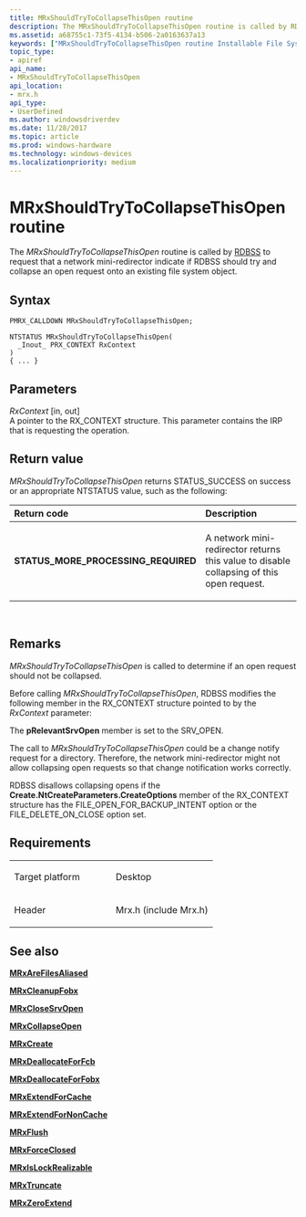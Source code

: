 ```yaml
---
title: MRxShouldTryToCollapseThisOpen routine
description: The MRxShouldTryToCollapseThisOpen routine is called by RDBSS to request that a network mini-redirector indicate if RDBSS should try and collapse an open request onto an existing file system object.
ms.assetid: a68755c1-73f5-4134-b506-2a0163637a13
keywords: ["MRxShouldTryToCollapseThisOpen routine Installable File System Drivers", "PMRX_CALLDOWN"]
topic_type:
- apiref
api_name:
- MRxShouldTryToCollapseThisOpen
api_location:
- mrx.h
api_type:
- UserDefined
ms.author: windowsdriverdev
ms.date: 11/28/2017
ms.topic: article
ms.prod: windows-hardware
ms.technology: windows-devices
ms.localizationpriority: medium
---
```


# MRxShouldTryToCollapseThisOpen routine


The *MRxShouldTryToCollapseThisOpen* routine is called by [RDBSS](https://msdn.microsoft.com/library/windows/hardware/ff556810) to request that a network mini-redirector indicate if RDBSS should try and collapse an open request onto an existing file system object.

Syntax
------

```ManagedCPlusPlus
PMRX_CALLDOWN MRxShouldTryToCollapseThisOpen;

NTSTATUS MRxShouldTryToCollapseThisOpen(
  _Inout_ PRX_CONTEXT RxContext
)
{ ... }
```

Parameters
----------

*RxContext* \[in, out\]  
A pointer to the RX\_CONTEXT structure. This parameter contains the IRP that is requesting the operation.

Return value
------------

*MRxShouldTryToCollapseThisOpen* returns STATUS\_SUCCESS on success or an appropriate NTSTATUS value, such as the following:

<table>
<colgroup>
<col width="50%" />
<col width="50%" />
</colgroup>
<thead>
<tr class="header">
<th align="left">Return code</th>
<th align="left">Description</th>
</tr>
</thead>
<tbody>
<tr class="odd">
<td align="left"><strong>STATUS_MORE_PROCESSING_REQUIRED</strong></td>
<td align="left"><p>A network mini-redirector returns this value to disable collapsing of this open request.</p></td>
</tr>
</tbody>
</table>

 

Remarks
-------

*MRxShouldTryToCollapseThisOpen* is called to determine if an open request should not be collapsed.

Before calling *MRxShouldTryToCollapseThisOpen*, RDBSS modifies the following member in the RX\_CONTEXT structure pointed to by the *RxContext* parameter:

The **pRelevantSrvOpen** member is set to the SRV\_OPEN.

The call to *MRxShouldTryToCollapseThisOpen* could be a change notify request for a directory. Therefore, the network mini-redirector might not allow collapsing open requests so that change notification works correctly.

RDBSS disallows collapsing opens if the **Create.NtCreateParameters.CreateOptions** member of the RX\_CONTEXT structure has the FILE\_OPEN\_FOR\_BACKUP\_INTENT option or the FILE\_DELETE\_ON\_CLOSE option set.

Requirements
------------

<table>
<colgroup>
<col width="50%" />
<col width="50%" />
</colgroup>
<tbody>
<tr class="odd">
<td align="left"><p>Target platform</p></td>
<td align="left">Desktop</td>
</tr>
<tr class="even">
<td align="left"><p>Header</p></td>
<td align="left">Mrx.h (include Mrx.h)</td>
</tr>
</tbody>
</table>

## See also


[**MRxAreFilesAliased**](https://msdn.microsoft.com/library/windows/hardware/ff549838)

[**MRxCleanupFobx**](https://msdn.microsoft.com/library/windows/hardware/ff549841)

[**MRxCloseSrvOpen**](https://msdn.microsoft.com/library/windows/hardware/ff549845)

[**MRxCollapseOpen**](mrxcollapseopen.md)

[**MRxCreate**](mrxcreate.md)

[**MRxDeallocateForFcb**](https://msdn.microsoft.com/library/windows/hardware/ff549871)

[**MRxDeallocateForFobx**](https://msdn.microsoft.com/library/windows/hardware/ff549872)

[**MRxExtendForCache**](https://msdn.microsoft.com/library/windows/hardware/ff549878)

[**MRxExtendForNonCache**](mrxextendfornoncache.md)

[**MRxFlush**](mrxflush.md)

[**MRxForceClosed**](https://msdn.microsoft.com/library/windows/hardware/ff550677)

[**MRxIsLockRealizable**](https://msdn.microsoft.com/library/windows/hardware/ff550691)

[**MRxTruncate**](mrxtruncate.md)

[**MRxZeroExtend**](mrxzeroextend.md)

 

 






